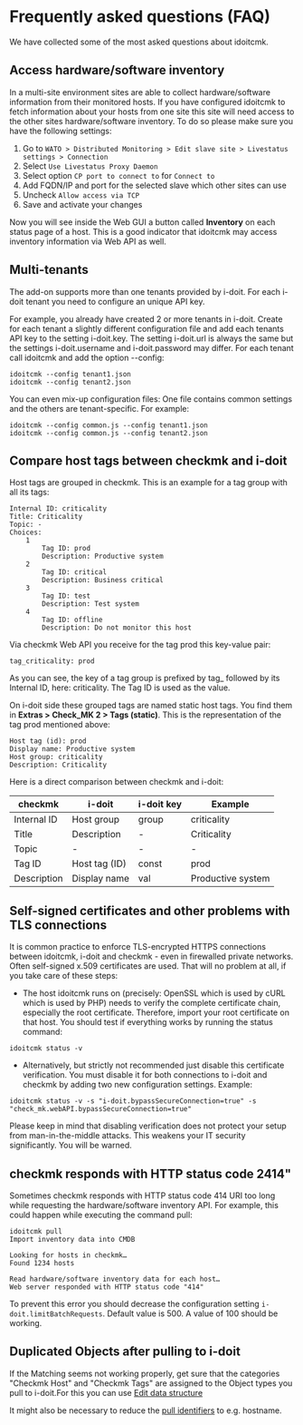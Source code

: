 # Frequently asked questions (FAQ)

We have collected some of the most asked questions about idoitcmk.

## Access hardware/software inventory

In a multi-site environment sites are able to collect hardware/software information from their monitored hosts. If you have configured idoitcmk to fetch information about your hosts from one site this site will need access to the other sites hardware/software inventory. To do so please make sure you have the following settings:

1. Go to `WATO > Distributed Monitoring > Edit slave site > Livestatus settings > Connection`
2. Select `Use Livestatus Proxy Daemon`
3. Select option `CP port to connect to` for `Connect to`
4. Add FQDN/IP and port for the selected slave which other sites can use
5. Uncheck `Allow access via TCP`
6. Save and activate your changes

Now you will see inside the Web GUI a button called **Inventory** on each status page of a host. This is a good indicator that idoitcmk may access inventory information via Web API as well.

## Multi-tenants

The add-on supports more than one tenants provided by i-doit. For each i-doit tenant you need to configure an unique API key.

For example, you already have created 2 or more tenants in i-doit. Create for each tenant a slightly different configuration file and add each tenants API key to the setting i-doit.key. The setting i-doit.url is always the same but the settings i-doit.username and i-doit.password may differ. For each tenant call idoitcmk and add the option --config:

```shell
idoitcmk --config tenant1.json
idoitcmk --config tenant2.json
```

You can even mix-up configuration files: One file contains common settings and the others are tenant-specific. For example:

```shell
idoitcmk --config common.js --config tenant1.json
idoitcmk --config common.js --config tenant2.json
```

## Compare host tags between checkmk and i-doit

Host tags are grouped in checkmk. This is an example for a tag group with all its tags:

```shell
Internal ID: criticality
Title: Criticality
Topic: -
Choices:
    1
        Tag ID: prod
        Description: Productive system
    2
        Tag ID: critical
        Description: Business critical
    3
        Tag ID: test
        Description: Test system
    4
        Tag ID: offline
        Description: Do not monitor this host
```

Via checkmk Web API you receive for the tag prod this key-value pair:

```shell
tag_criticality: prod
```

As you can see, the key of a tag group is prefixed by tag_ followed by its Internal ID, here: criticality. The Tag ID is used as the value.

On i-doit side these grouped tags are named static host tags. You find them in **Extras > Check_MK 2 > Tags (static)**. This is the representation of the tag prod mentioned above:

```shell
Host tag (id): prod
Display name: Productive system
Host group: criticality
Description: Criticality
```

Here is a direct comparison between checkmk and i-doit:

| checkmk     | i-doit        | i-doit key | Example           |
| ----------- | ------------- | ---------- | ----------------- |
| Internal ID | Host group    | group      | criticality       |
| Title       | Description   | -          | Criticality       |
| Topic       | -             | -          | -                 |
| Tag ID      | Host tag (ID) | const      | prod              |
| Description | Display name  | val        | Productive system |

## Self-signed certificates and other problems with TLS connections

It is common practice to enforce TLS-encrypted HTTPS connections between idoitcmk, i-doit and checkmk - even in firewalled private networks. Often self-signed x.509 certificates are used. That will no problem at all, if you take care of these steps:

-   The host idoitcmk runs on (precisely: OpenSSL which is used by cURL which is used by PHP) needs to verify the complete certificate chain, especially the root certificate. Therefore, import your root certificate on that host. You should test if everything works by running the status command:

```shell
idoitcmk status -v
```

-   Alternatively, but strictly not recommended just disable this certificate verification. You must disable it for both connections to i-doit and checkmk by adding two new configuration settings. Example:

```shell
idoitcmk status -v -s "i-doit.bypassSecureConnection=true" -s "check_mk.webAPI.bypassSecureConnection=true"
```

Please keep in mind that disabling verification does not protect your setup from man-in-the-middle attacks. This weakens your IT security significantly. You will be warned.

## checkmk responds with HTTP status code 2414"

Sometimes checkmk responds with HTTP status code 414 URI too long while requesting the hardware/software inventory API. For example, this could happen while executing the command pull:

```shell
idoitcmk pull
Import inventory data into CMDB

Looking for hosts in checkmk…
Found 1234 hosts

Read hardware/software inventory data for each host…
Web server responded with HTTP status code "414"
```

To prevent this error you should decrease the configuration setting `i-doit.limitBatchRequests`. Default value is 500. A value of 100 should be working.

## Duplicated Objects after pulling to i-doit

If the Matching seems not working properly, get sure that the categories "Checkmk Host" and "Checkmk Tags" are assigned to the Object types you pull to i-doit.For this you can use [Edit data structure](../../basics/assignment-of-categories-to-object-types.md)

It might also be necessary to reduce the [pull identifiers](./configuration.md) to e.g. hostname.
